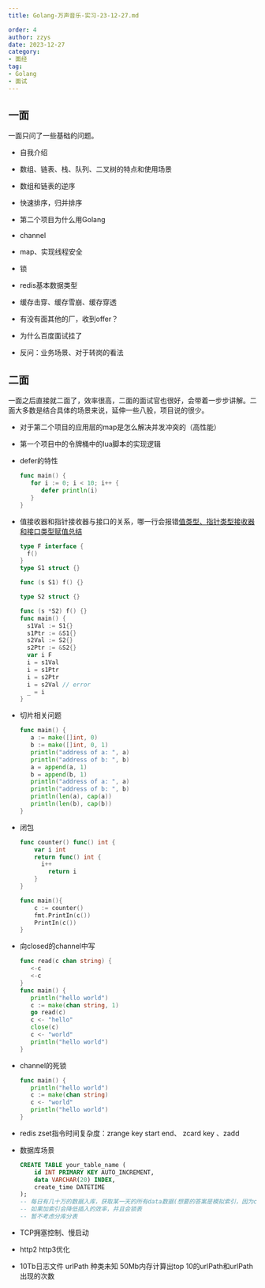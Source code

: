 ```yaml
---
title: Golang-万声音乐-实习-23-12-27.md

order: 4
author: zzys
date: 2023-12-27
category:
- 面经
tag:
- Golang
- 面试
---
```


## 一面

一面只问了一些基础的问题。

- 自我介绍

- 数组、链表、栈、队列、二叉树的特点和使用场景

- 数组和链表的逆序

- 快速排序，归并排序

- 第二个项目为什么用Golang

- channel

- map、实现线程安全

- 锁

- redis基本数据类型

- 缓存击穿、缓存雪崩、缓存穿透

- 有没有面其他的厂，收到offer？

- 为什么百度面试挂了

- 反问：业务场景、对于转岗的看法



## 二面

一面之后直接就二面了，效率很高，二面的面试官也很好，会带着一步步讲解。二面大多数是结合具体的场景来说，延伸一些八股，项目说的很少。

- 对于第二个项目的应用层的map是怎么解决并发冲突的（高性能）

- 第一个项目中的令牌桶中的lua脚本的实现逻辑

- defer的特性

  ```go
  func main() {
     for i := 0; i < 10; i++ {
        defer println(i)
     }
  }
  ```

- 值接收器和指针接收器与接口的关系，哪一行会报错[值类型、指针类型接收器和接口类型赋值总结](https://www.cnblogs.com/devhg/p/14063460.html)

  ```go
  type F interface {
  	f()
  }
  type S1 struct {}
  
  func (s S1) f() {}
  
  type S2 struct {}
  
  func (s *S2) f() {}
  func main() {
  	s1Val := S1{}
  	s1Ptr := &S1{}
  	s2Val := S2{}
  	s2Ptr := &S2{}
  	var i F
  	i = s1Val
  	i = s1Ptr
  	i = s2Ptr
  	i = s2Val // error
  	_ = i
  }
  ```

- 切片相关问题

  ```go
  func main() {
     a := make([]int, 0)
     b := make([]int, 0, 1)
     println("address of a: ", a)
     println("address of b: ", b)
     a = append(a, 1)
     b = append(b, 1)
     println("address of a: ", a)
     println("address of b: ", b)
     println(len(a), cap(a))
     println(len(b), cap(b))
  }
  ```

- 闭包

  ```go
  func counter() func() int {
      var i int
      return func() int {
  		i++
          return i
      }
  }
  
  func main(){
      c := counter()
      fmt.PrintIn(c())
      PrintIn(c())
  }
  ```

- 向closed的channel中写

  ```go
  func read(c chan string) {
     <-c
     <-c
  }
  func main() {
     println("hello world")
     c := make(chan string, 1)
     go read(c)
     c <- "hello"
     close(c)
     c <- "world"
     println("hello world")
  }
  ```

- channel的死锁

  ```go
  func main() {
     println("hello world")
     c := make(chan string)
     c <- "world"
     println("hello world")
  }
  ```

- redis zset指令时间复杂度：zrange key start end、 zcard key 、zadd

- 数据库场景

  ```sql
  CREATE TABLE your_table_name (
      id INT PRIMARY KEY AUTO_INCREMENT,
      data VARCHAR(20) INDEX,
      create_time DATETIME
  );
  -- 每日有几十万的数据入库，获取某一天的所有data数据(想要的答案是模拟索引，因为create_time是创建时间，实际上全表就是按照create_time有序排列的，我们可以获取当天的起始和终止点，按照索引的思想范围查询)
  -- 如果加索引会降低插入的效率，并且会锁表
  -- 暂不考虑分库分表
  ```

- TCP拥塞控制、慢启动

- http2 http3优化

- 10Tb日志文件 urlPath 种类未知 50Mb内存计算出top 10的urlPath和urlPath出现的次数